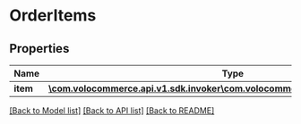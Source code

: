# OrderItems

## Properties
Name | Type | Description | Notes
------------ | ------------- | ------------- | -------------
**item** | [**\com.volocommerce.api.v1.sdk.invoker\com.volocommerce.api.v1.sdk.model\Item[]**](Item.md) |  | [optional] 

[[Back to Model list]](../README.md#documentation-for-models) [[Back to API list]](../README.md#documentation-for-api-endpoints) [[Back to README]](../README.md)


